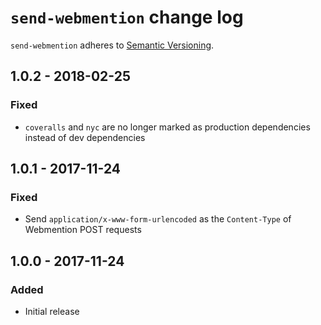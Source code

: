 # `send-webmention` change log

`send-webmention` adheres to [Semantic Versioning](http://semver.org/).

## 1.0.2 - 2018-02-25

### Fixed

* `coveralls` and `nyc` are no longer marked as production dependencies instead of dev dependencies

## 1.0.1 - 2017-11-24

### Fixed

* Send `application/x-www-form-urlencoded` as the `Content-Type` of Webmention POST requests

## 1.0.0 - 2017-11-24

### Added

* Initial release
